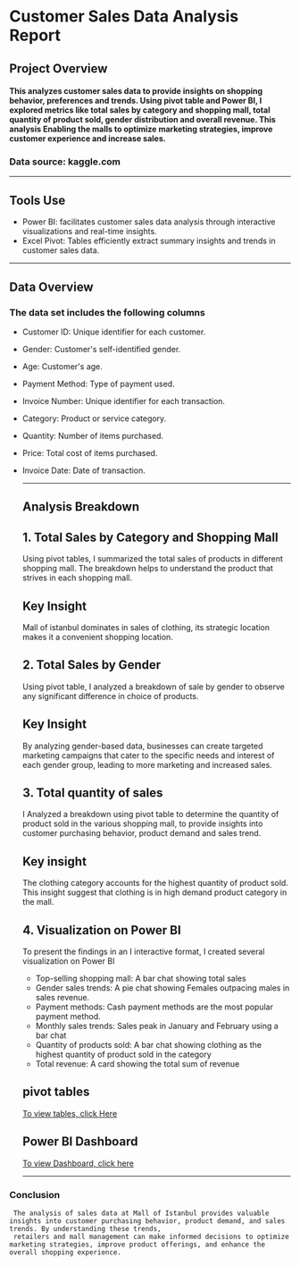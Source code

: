 # Customer Sales Data Analysis Report
## Project Overview
#### This analyzes customer sales data to provide insights on shopping behavior, preferences and trends. Using pivot table and Power BI, I explored metrics like total sales by category and shopping mall, total quantity of product sold, gender distribution and overall revenue. This analysis Enabling the malls to optimize marketing strategies, improve customer experience and increase sales.
### Data source: kaggle.com

___
## Tools Use
-  Power BI: facilitates customer sales data analysis through interactive visualizations and real-time insights.
-  Excel Pivot: Tables efficiently extract summary insights and trends in customer sales data.

___
## Data Overview
### The data set includes the following columns
- Customer ID: Unique identifier for each customer.
- Gender: Customer's self-identified gender.
- Age: Customer's age.
- Payment Method: Type of payment used.
- Invoice Number: Unique identifier for each transaction.
- Category: Product or service category.
- Quantity: Number of items purchased.
- Price: Total cost of items purchased.
- Invoice Date: Date of transaction.
  
  ___
  ## Analysis Breakdown 
  ## 1.	Total Sales by Category and Shopping Mall
     Using pivot tables, I summarized the total sales of products in different shopping mall. The breakdown helps to understand the product that strives in each shopping mall.
  ## Key Insight
     Mall of istanbul dominates in sales of clothing, its strategic location makes it a convenient shopping location. 
  ## 2.	Total Sales by Gender
     Using pivot table, I analyzed a breakdown of sale by gender to observe any significant difference in choice of products.
  ## Key Insight
     By analyzing gender-based data, businesses can create targeted marketing campaigns that cater to the specific needs and interest of each gender group, leading to more marketing 
     and increased sales. 
  ## 3.	Total quantity of sales
     I Analyzed a breakdown using pivot table to determine the quantity of product sold in the various shopping mall, to provide insights into customer purchasing behavior, product 
     demand and sales trend. 
  ## Key insight
     The clothing category accounts for the highest quantity of product sold. This insight suggest that clothing is in high demand product category in the mall. 
  ## 4.	Visualization on Power BI
     To present the findings in an   I interactive format, I created several  visualization on Power BI
     - Top-selling shopping mall: A bar chat showing total sales
     - Gender sales trends: A pie chat showing Females outpacing males in sales revenue.
     - Payment methods: Cash payment methods are the most popular payment method.
     - Monthly sales trends: Sales peak in January and February using a bar chat
     - Quantity of products sold: A bar chat showing clothing as the highest quantity of product sold in the category
     - Total revenue: A card showing the total sum of revenue
  ## pivot tables
  [To view tables, click Here](https://ibb.co/ZY9NdFV)
  ## Power BI Dashboard
  [To view Dashboard, click here](https://ibb.co/c6Cdz95)

  ___
 ### Conclusion
     The analysis of sales data at Mall of Istanbul provides valuable insights into customer purchasing behavior, product demand, and sales trends. By understanding these trends, 
     retailers and mall management can make informed decisions to optimize marketing strategies, improve product offerings, and enhance the overall shopping experience.


  

